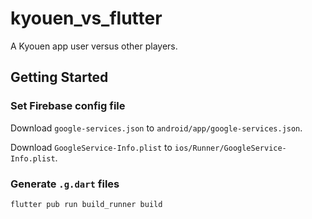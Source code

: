 # kyouen_vs_flutter

A Kyouen app user versus other players.

## Getting Started

### Set Firebase config file

Download `google-services.json` to `android/app/google-services.json`.

Download `GoogleService-Info.plist` to `ios/Runner/GoogleService-Info.plist`.

### Generate `.g.dart` files

```
flutter pub run build_runner build
```
